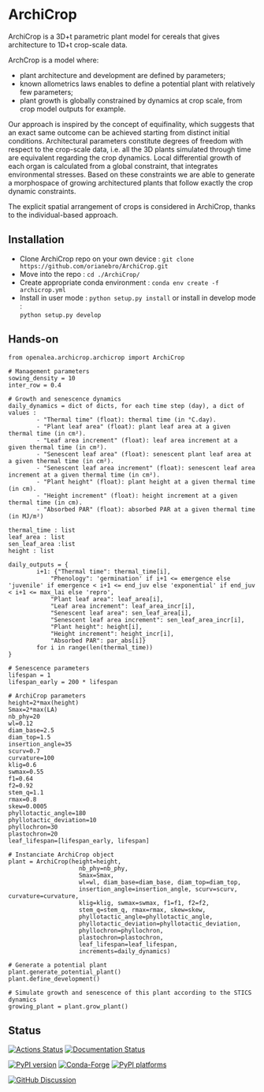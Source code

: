 # ArchiCrop

ArchiCrop is a 3D+t parametric plant model for cereals that gives architecture to 1D+t crop-scale data.

ArchCrop is a model where:
- plant architecture and development are defined by parameters;
- known allometrics laws enables to define a potential plant with relatively few parameters;
- plant growth is globally constrained by dynamics at crop scale, from crop model outputs for example. 

Our approach is inspired by the concept of equifinality, which suggests that an exact same outcome can be achieved starting from distinct initial conditions. 
Architectural parameters constitute degrees of freedom with respect to the crop-scale data, i.e. all the 3D plants simulated through time are equivalent regarding the crop dynamics. 
Local differential growth of each organ is calculated from a global constraint, that integrates environmental stresses. 
Based on these constraints we are able to generate a morphospace of growing architectured plants that follow exactly the crop dynamic constraints. 

The explicit spatial arrangement of crops is considered in ArchiCrop, thanks to the individual-based approach. 


## Installation
- Clone ArchiCrop repo on your own device : 
```git clone https://github.com/orianebro/ArchiCrop.git```
- Move into the repo : ```cd ./ArchiCrop/```
- Create appropriate conda environment :
  ```conda env create -f archicrop.yml ```
- Install in user mode :
  ```python setup.py install```
  or install in develop mode :  
  ```python setup.py develop```


## Hands-on
```
from openalea.archicrop.archicrop import ArchiCrop

# Management parameters
sowing_density = 10
inter_row = 0.4

# Growth and senescence dynamics
daily_dynamics = dict of dicts, for each time step (day), a dict of values :
        - "Thermal time" (float): thermal time (in °C.day).
        - "Plant leaf area" (float): plant leaf area at a given thermal time (in cm²).
        - "Leaf area increment" (float): leaf area increment at a given thermal time (in cm²).
        - "Senescent leaf area" (float): senescent plant leaf area at a given thermal time (in cm²).
        - "Senescent leaf area increment" (float): senescent leaf area increment at a given thermal time (in cm²).
        - "Plant height" (float): plant height at a given thermal time (in cm).
        - "Height increment" (float): height increment at a given thermal time (in cm).
        - "Absorbed PAR" (float): absorbed PAR at a given thermal time (in MJ/m²)

thermal_time : list
leaf_area : list
sen_leaf_area :list
height : list

daily_outputs = {
        i+1: {"Thermal time": thermal_time[i],
            "Phenology": 'germination' if i+1 <= emergence else 'juvenile' if emergence < i+1 <= end_juv else 'exponential' if end_juv < i+1 <= max_lai else 'repro',
            "Plant leaf area": leaf_area[i], 
            "Leaf area increment": leaf_area_incr[i], 
            "Senescent leaf area": sen_leaf_area[i],
            "Senescent leaf area increment": sen_leaf_area_incr[i],
            "Plant height": height[i], 
            "Height increment": height_incr[i], 
            "Absorbed PAR": par_abs[i]}
        for i in range(len(thermal_time))
}

# Senescence parameters
lifespan = 1
lifespan_early = 200 * lifespan

# ArchiCrop parameters
height=2*max(height)
Smax=2*max(LA)
nb_phy=20
wl=0.12
diam_base=2.5 
diam_top=1.5
insertion_angle=35
scurv=0.7
curvature=100
klig=0.6
swmax=0.55
f1=0.64 
f2=0.92
stem_q=1.1
rmax=0.8
skew=0.0005
phyllotactic_angle=180
phyllotactic_deviation=10
phyllochron=30
plastochron=20
leaf_lifespan=[lifespan_early, lifespan]

# Instanciate ArchiCrop object
plant = ArchiCrop(height=height, 
                    nb_phy=nb_phy,
                    Smax=Smax,
                    wl=wl, diam_base=diam_base, diam_top=diam_top, 
                    insertion_angle=insertion_angle, scurv=scurv, curvature=curvature, 
                    klig=klig, swmax=swmax, f1=f1, f2=f2, 
                    stem_q=stem_q, rmax=rmax, skew=skew,
                    phyllotactic_angle=phyllotactic_angle,
                    phyllotactic_deviation=phyllotactic_deviation,
                    phyllochron=phyllochron, 
                    plastochron=plastochron, 
                    leaf_lifespan=leaf_lifespan,
                    increments=daily_dynamics)

# Generate a potential plant
plant.generate_potential_plant()
plant.define_development()

# Simulate growth and senescence of this plant according to the STICS dynamics
growing_plant = plant.grow_plant()
```


## Status 
[![Actions Status][actions-badge]][actions-link]
[![Documentation Status][rtd-badge]][rtd-link]

[![PyPI version][pypi-version]][pypi-link]
[![Conda-Forge][conda-badge]][conda-link]
[![PyPI platforms][pypi-platforms]][pypi-link]

[![GitHub Discussion][github-discussions-badge]][github-discussions-link]

<!-- SPHINX-START -->

<!-- prettier-ignore-start -->
[actions-badge]:            https://github.com/orianebro/ArchiCrop/workflows/CI/badge.svg
[actions-link]:             https://github.com/orianebro/ArchiCrop/actions
[conda-badge]:              https://img.shields.io/conda/vn/openalea3/ArchiCrop
[conda-link]:               https://github.com/conda-forge/ArchiCrop-feedstock
[github-discussions-badge]: https://img.shields.io/static/v1?label=Discussions&message=Ask&color=blue&logo=github
[github-discussions-link]:  https://github.com/orianebro/ArchiCrop/discussions
[pypi-link]:                https://pypi.org/project/ArchiCrop/
[pypi-platforms]:           https://img.shields.io/pypi/pyversions/ArchiCrop
[pypi-version]:             https://img.shields.io/pypi/v/ArchiCrop2
[rtd-badge]:                https://readthedocs.org/projects/ArchiCrop2/badge/?version=latest
[rtd-link]:                 https://ArchiCrop2.readthedocs.io/en/latest/?badge=latest

<!-- prettier-ignore-end -->

